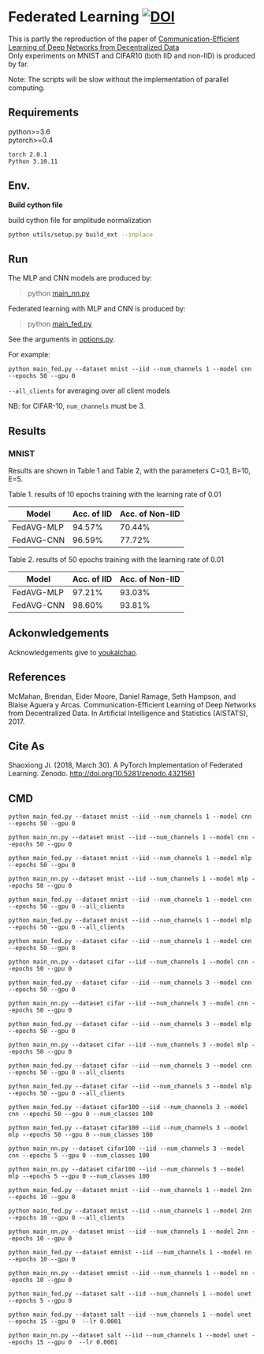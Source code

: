 # Federated Learning [![DOI](https://zenodo.org/badge/DOI/10.5281/zenodo.4321561.svg)](https://doi.org/10.5281/zenodo.4321561)

This is partly the reproduction of the paper of [Communication-Efficient Learning of Deep Networks from Decentralized Data](https://arxiv.org/abs/1602.05629)   
Only experiments on MNIST and CIFAR10 (both IID and non-IID) is produced by far.

Note: The scripts will be slow without the implementation of parallel computing. 

## Requirements

python>=3.6  
pytorch>=0.4

```
torch 2.0.1
Python 3.10.11
```
## Env.

**Build cython file**

build cython file for amplitude normalization
```bash
python utils/setup.py build_ext --inplace
```

## Run

The MLP and CNN models are produced by:
> python [main_nn.py](main_nn.py)

Federated learning with MLP and CNN is produced by:
> python [main_fed.py](main_fed.py)

See the arguments in [options.py](utils/options.py). 

For example:

```
python main_fed.py --dataset mnist --iid --num_channels 1 --model cnn --epochs 50 --gpu 0  
```



`--all_clients` for averaging over all client models

NB: for CIFAR-10, `num_channels` must be 3.

## Results

### MNIST
Results are shown in Table 1 and Table 2, with the parameters C=0.1, B=10, E=5.

Table 1. results of 10 epochs training with the learning rate of 0.01

| Model     | Acc. of IID | Acc. of Non-IID|
| -----     | -----       | ----           |
| FedAVG-MLP|  94.57%     | 70.44%         |
| FedAVG-CNN|  96.59%     | 77.72%         |

Table 2. results of 50 epochs training with the learning rate of 0.01

| Model     | Acc. of IID | Acc. of Non-IID|
| -----     | -----       | ----           |
| FedAVG-MLP| 97.21%      | 93.03%         |
| FedAVG-CNN| 98.60%      | 93.81%         |


## Ackonwledgements
Acknowledgements give to [youkaichao](https://github.com/youkaichao).

## References
McMahan, Brendan, Eider Moore, Daniel Ramage, Seth Hampson, and Blaise Aguera y Arcas. Communication-Efficient Learning of Deep Networks from Decentralized Data. In Artificial Intelligence and Statistics (AISTATS), 2017.

## Cite As
Shaoxiong Ji. (2018, March 30). A PyTorch Implementation of Federated Learning. Zenodo. http://doi.org/10.5281/zenodo.4321561

## CMD

```
python main_fed.py --dataset mnist --iid --num_channels 1 --model cnn --epochs 50 --gpu 0  

python main_nn.py --dataset mnist --iid --num_channels 1 --model cnn --epochs 50 --gpu 0  

python main_fed.py --dataset mnist --iid --num_channels 1 --model mlp --epochs 50 --gpu 0  

python main_nn.py --dataset mnist --iid --num_channels 1 --model mlp --epochs 50 --gpu 0 

python main_fed.py --dataset mnist --iid --num_channels 1 --model cnn --epochs 50 --gpu 0 --all_clients

python main_fed.py --dataset mnist --iid --num_channels 1 --model mlp --epochs 50 --gpu 0 --all_clients

python main_fed.py --dataset cifar --iid --num_channels 1 --model cnn --epochs 50 --gpu 0  

python main_nn.py --dataset cifar --iid --num_channels 1 --model cnn --epochs 50 --gpu 0  

python main_fed.py --dataset cifar --iid --num_channels 3 --model cnn --epochs 50 --gpu 0  

python main_nn.py --dataset cifar --iid --num_channels 3 --model cnn --epochs 50 --gpu 0  

python main_fed.py --dataset cifar --iid --num_channels 3 --model mlp --epochs 50 --gpu 0  

python main_nn.py --dataset cifar --iid --num_channels 3 --model mlp --epochs 50 --gpu 0 

python main_fed.py --dataset cifar --iid --num_channels 3 --model cnn --epochs 50 --gpu 0 --all_clients

python main_fed.py --dataset cifar --iid --num_channels 3 --model mlp --epochs 50 --gpu 0 --all_clients

python main_fed.py --dataset cifar100 --iid --num_channels 3 --model cnn --epochs 50 --gpu 0 --num_classes 100

python main_fed.py --dataset cifar100 --iid --num_channels 3 --model mlp --epochs 50 --gpu 0 --num_classes 100

python main_nn.py --dataset cifar100 --iid --num_channels 3 --model cnn --epochs 5 --gpu 0 --num_classes 100

python main_nn.py --dataset cifar100 --iid --num_channels 3 --model mlp --epochs 5 --gpu 0 --num_classes 100

python main_fed.py --dataset mnist --iid --num_channels 1 --model 2nn --epochs 10 --gpu 0  

python main_fed.py --dataset mnist --iid --num_channels 1 --model 2nn --epochs 10 --gpu 0 --all_clients

python main_nn.py --dataset mnist --iid --num_channels 1 --model 2nn --epochs 10 --gpu 0

python main_fed.py --dataset emnist --iid --num_channels 1 --model nn --epochs 10 --gpu 0  

python main_nn.py --dataset emnist --iid --num_channels 1 --model nn --epochs 10 --gpu 0 

python main_fed.py --dataset salt --iid --num_channels 1 --model unet --epochs 5 --gpu 0

python main_fed.py --dataset salt --iid --num_channels 1 --model unet --epochs 15 --gpu 0  --lr 0.0001

python main_nn.py --dataset salt --iid --num_channels 1 --model unet --epochs 15 --gpu 0  --lr 0.0001
```